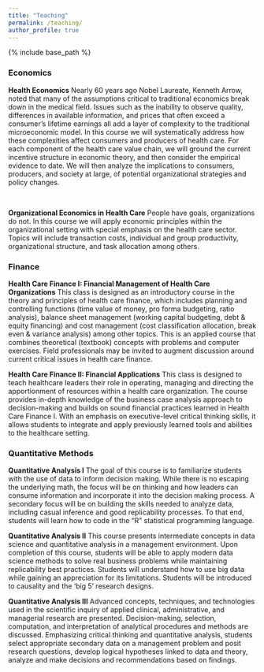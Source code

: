 ```yaml
---
title: "Teaching"
permalink: /teaching/
author_profile: true
---
```


{% include base_path %}


<H3>Economics</H3>
<p><b>Health Economics</b>   Nearly 60 years ago Nobel Laureate, Kenneth Arrow, noted that many of the assumptions critical to traditional economics break down in the medical field. Issues such as the inability to observe quality, differences in available information, and prices that often exceed a consumer’s lifetime earnings all add a layer of complexity to the traditional microeconomic model. In this course we will systematically address how these complexities affect consumers and producers of health care. For each component of the health care value chain, we will ground the current incentive structure in economic theory, and then consider the empirical evidence to date. We will then analyze the implications to consumers, producers, and society at large, of potential organizational strategies and policy changes.</p>

<br>

<p><b>Organizational Economics in Health Care</b>   People have goals, organizations do not. In this course we will apply economic principles within the organizational setting with special emphasis on the health care sector. Topics will include transaction costs, individual and group productivity, organizational structure, and task allocation among others.</p>


<H3>Finance</H3>   


<b>Health Care Finance I: Financial Management of Health Care Organizations</b> This class is designed as an introductory course in the theory and principles of health care finance, which includes planning and controlling functions (time value of money, pro forma budgeting, ratio analysis), balance sheet management (working capital budgeting, debt & equity financing) and cost management (cost classification allocation, break even & variance analysis) among other topics. This is an applied course that combines theoretical (textbook) concepts with problems and computer exercises. Field professionals may be invited to augment discussion around current critical issues in health care finance.


<b>Health Care Finance II: Financial Applications</b>  This class is designed to teach healthcare leaders their role in operating, managing and directing the apportionment of resources within a health care organization. The course provides in-depth knowledge of the business case analysis approach to decision-making and builds on sound financial practices learned in Health Care Finance I. With an emphasis on executive-level critical thinking skills, it allows students to integrate and apply previously learned tools and abilities to the healthcare setting. 

<H3>Quantitative Methods</H3>


<b>Quantitative Analysis I</b>  The goal of this course is to familiarize students with the use of data to inform decision making. While there is no escaping the underlying math, the focus will be on thinking and how leaders can consume information and incorporate it into the decision making process.  A secondary focus will be on building the skills needed to analyze data, including casual inference and good replicability processes. To that end, students will learn how to code in the “R” statistical programming language.

<b>Quantitative Analysis II</b>  This course presents intermediate concepts in data science and quantitative analysis in a management environment. Upon completion of this course, students will be able to apply modern data science methods to solve real business problems while maintaining replicability best practices. Students will understand how to use big data while gaining an appreciation for its limitations. Students will be introduced to causality and the ‘big 5’ research designs.

<b>Quantitative Analysis III</b>  Advanced concepts, techniques, and technologies used in the scientific inquiry of applied clinical, administrative, and managerial research are presented. Decision-making, selection, computation, and interpretation of analytical procedures and methods are discussed. Emphasizing critical thinking and quantitative analysis, students select appropriate secondary data on a management problem and posit research questions, develop logical hypotheses linked to data and theory, analyze and make decisions and recommendations based on findings.

